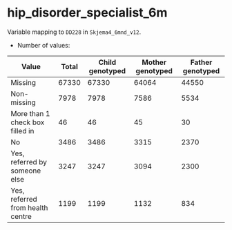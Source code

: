 # hip_disorder_specialist_6m
Variable mapping to `DD228` in `Skjema4_6mnd_v12`.
- Number of values:

| Value | Total | Child genotyped | Mother genotyped | Father genotyped |
| ----- | ----- | --------------- | ---------------- | ---------------- |
| Missing | 67330 | 67330 | 64064 | 44550 |
| Non-missing | 7978 | 7978 | 7586 | 5534 |
| More than 1 check box filled in | 46 | 46 | 45 |30 |
| No | 3486 | 3486 | 3315 |2370 |
| Yes, referred by someone else | 3247 | 3247 | 3094 |2300 |
| Yes, referred from health centre | 1199 | 1199 | 1132 |834 |




